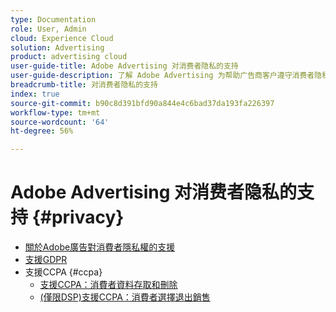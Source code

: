 ```yaml
---
type: Documentation
role: User, Admin
cloud: Experience Cloud
solution: Advertising
product: advertising cloud
user-guide-title: Adobe Advertising 对消费者隐私的支持
user-guide-description: 了解 Adobe Advertising 为帮助广告商客户遵守消费者隐私保护法而提供的安全和隐私控制措施。
breadcrumb-title: 对消费者隐私的支持
index: true
source-git-commit: b90c8d391bfd90a844e4c6bad37da193fa226397
workflow-type: tm+mt
source-wordcount: '64'
ht-degree: 56%

---
```



# Adobe Advertising 对消费者隐私的支持 {#privacy}

+ [關於Adobe廣告對消費者隱私權的支援](/help/privacy/home.md)
+ [支援GDPR](/help/privacy/gdpr.md)
+ 支援CCPA {#ccpa}
   + [支援CCPA：消費者資料存取和刪除](/help/privacy/ccpa/ccpa-access-delete.md)
   + [(僅限DSP)支援CCPA：消費者選擇退出銷售](/help/privacy/ccpa/ccpa-opt-out-of-sale.md)
